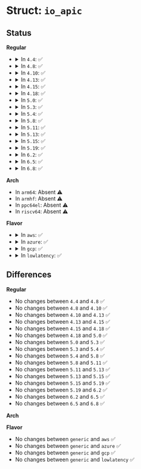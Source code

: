 # Struct: <code>io_apic</code>

## Status
<b>Regular</b>
<ul>
<li>
<details>
<summary>In <code>4.4</code>: ✅</summary>

```c
struct io_apic {
    unsigned int index;
    unsigned int unused[3];
    unsigned int data;
    unsigned int unused2[11];
    unsigned int eoi;
};
```
</details>
</li>
<li>
<details>
<summary>In <code>4.8</code>: ✅</summary>

```c
struct io_apic {
    unsigned int index;
    unsigned int unused[3];
    unsigned int data;
    unsigned int unused2[11];
    unsigned int eoi;
};
```
</details>
</li>
<li>
<details>
<summary>In <code>4.10</code>: ✅</summary>

```c
struct io_apic {
    unsigned int index;
    unsigned int unused[3];
    unsigned int data;
    unsigned int unused2[11];
    unsigned int eoi;
};
```
</details>
</li>
<li>
<details>
<summary>In <code>4.13</code>: ✅</summary>

```c
struct io_apic {
    unsigned int index;
    unsigned int unused[3];
    unsigned int data;
    unsigned int unused2[11];
    unsigned int eoi;
};
```
</details>
</li>
<li>
<details>
<summary>In <code>4.15</code>: ✅</summary>

```c
struct io_apic {
    unsigned int index;
    unsigned int unused[3];
    unsigned int data;
    unsigned int unused2[11];
    unsigned int eoi;
};
```
</details>
</li>
<li>
<details>
<summary>In <code>4.18</code>: ✅</summary>

```c
struct io_apic {
    unsigned int index;
    unsigned int unused[3];
    unsigned int data;
    unsigned int unused2[11];
    unsigned int eoi;
};
```
</details>
</li>
<li>
<details>
<summary>In <code>5.0</code>: ✅</summary>

```c
struct io_apic {
    unsigned int index;
    unsigned int unused[3];
    unsigned int data;
    unsigned int unused2[11];
    unsigned int eoi;
};
```
</details>
</li>
<li>
<details>
<summary>In <code>5.3</code>: ✅</summary>

```c
struct io_apic {
    unsigned int index;
    unsigned int unused[3];
    unsigned int data;
    unsigned int unused2[11];
    unsigned int eoi;
};
```
</details>
</li>
<li>
<details>
<summary>In <code>5.4</code>: ✅</summary>

```c
struct io_apic {
    unsigned int index;
    unsigned int unused[3];
    unsigned int data;
    unsigned int unused2[11];
    unsigned int eoi;
};
```
</details>
</li>
<li>
<details>
<summary>In <code>5.8</code>: ✅</summary>

```c
struct io_apic {
    unsigned int index;
    unsigned int unused[3];
    unsigned int data;
    unsigned int unused2[11];
    unsigned int eoi;
};
```
</details>
</li>
<li>
<details>
<summary>In <code>5.11</code>: ✅</summary>

```c
struct io_apic {
    unsigned int index;
    unsigned int unused[3];
    unsigned int data;
    unsigned int unused2[11];
    unsigned int eoi;
};
```
</details>
</li>
<li>
<details>
<summary>In <code>5.13</code>: ✅</summary>

```c
struct io_apic {
    unsigned int index;
    unsigned int unused[3];
    unsigned int data;
    unsigned int unused2[11];
    unsigned int eoi;
};
```
</details>
</li>
<li>
<details>
<summary>In <code>5.15</code>: ✅</summary>

```c
struct io_apic {
    unsigned int index;
    unsigned int unused[3];
    unsigned int data;
    unsigned int unused2[11];
    unsigned int eoi;
};
```
</details>
</li>
<li>
<details>
<summary>In <code>5.19</code>: ✅</summary>

```c
struct io_apic {
    unsigned int index;
    unsigned int unused[3];
    unsigned int data;
    unsigned int unused2[11];
    unsigned int eoi;
};
```
</details>
</li>
<li>
<details>
<summary>In <code>6.2</code>: ✅</summary>

```c
struct io_apic {
    unsigned int index;
    unsigned int unused[3];
    unsigned int data;
    unsigned int unused2[11];
    unsigned int eoi;
};
```
</details>
</li>
<li>
<details>
<summary>In <code>6.5</code>: ✅</summary>

```c
struct io_apic {
    unsigned int index;
    unsigned int unused[3];
    unsigned int data;
    unsigned int unused2[11];
    unsigned int eoi;
};
```
</details>
</li>
<li>
<details>
<summary>In <code>6.8</code>: ✅</summary>

```c
struct io_apic {
    unsigned int index;
    unsigned int unused[3];
    unsigned int data;
    unsigned int unused2[11];
    unsigned int eoi;
};
```
</details>
</li>
</ul>
<b>Arch</b>
<ul>
<li>
In <code>arm64</code>: Absent ⚠️
</li>
<li>
In <code>armhf</code>: Absent ⚠️
</li>
<li>
In <code>ppc64el</code>: Absent ⚠️
</li>
<li>
In <code>riscv64</code>: Absent ⚠️
</li>
</ul>
<b>Flavor</b>
<ul>
<li>
<details>
<summary>In <code>aws</code>: ✅</summary>

```c
struct io_apic {
    unsigned int index;
    unsigned int unused[3];
    unsigned int data;
    unsigned int unused2[11];
    unsigned int eoi;
};
```
</details>
</li>
<li>
<details>
<summary>In <code>azure</code>: ✅</summary>

```c
struct io_apic {
    unsigned int index;
    unsigned int unused[3];
    unsigned int data;
    unsigned int unused2[11];
    unsigned int eoi;
};
```
</details>
</li>
<li>
<details>
<summary>In <code>gcp</code>: ✅</summary>

```c
struct io_apic {
    unsigned int index;
    unsigned int unused[3];
    unsigned int data;
    unsigned int unused2[11];
    unsigned int eoi;
};
```
</details>
</li>
<li>
<details>
<summary>In <code>lowlatency</code>: ✅</summary>

```c
struct io_apic {
    unsigned int index;
    unsigned int unused[3];
    unsigned int data;
    unsigned int unused2[11];
    unsigned int eoi;
};
```
</details>
</li>
</ul>

## Differences
<b>Regular</b>
<ul>
<li>
No changes between <code>4.4</code> and <code>4.8</code> ✅
</li>
<li>
No changes between <code>4.8</code> and <code>4.10</code> ✅
</li>
<li>
No changes between <code>4.10</code> and <code>4.13</code> ✅
</li>
<li>
No changes between <code>4.13</code> and <code>4.15</code> ✅
</li>
<li>
No changes between <code>4.15</code> and <code>4.18</code> ✅
</li>
<li>
No changes between <code>4.18</code> and <code>5.0</code> ✅
</li>
<li>
No changes between <code>5.0</code> and <code>5.3</code> ✅
</li>
<li>
No changes between <code>5.3</code> and <code>5.4</code> ✅
</li>
<li>
No changes between <code>5.4</code> and <code>5.8</code> ✅
</li>
<li>
No changes between <code>5.8</code> and <code>5.11</code> ✅
</li>
<li>
No changes between <code>5.11</code> and <code>5.13</code> ✅
</li>
<li>
No changes between <code>5.13</code> and <code>5.15</code> ✅
</li>
<li>
No changes between <code>5.15</code> and <code>5.19</code> ✅
</li>
<li>
No changes between <code>5.19</code> and <code>6.2</code> ✅
</li>
<li>
No changes between <code>6.2</code> and <code>6.5</code> ✅
</li>
<li>
No changes between <code>6.5</code> and <code>6.8</code> ✅
</li>
</ul>
<b>Arch</b>
<ul>
</ul>
<b>Flavor</b>
<ul>
<li>
No changes between <code>generic</code> and <code>aws</code> ✅
</li>
<li>
No changes between <code>generic</code> and <code>azure</code> ✅
</li>
<li>
No changes between <code>generic</code> and <code>gcp</code> ✅
</li>
<li>
No changes between <code>generic</code> and <code>lowlatency</code> ✅
</li>
</ul>

